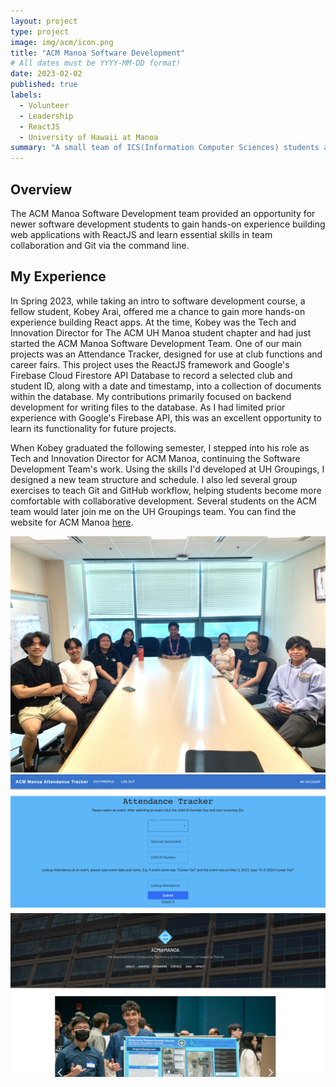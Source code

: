 ```yaml
---
layout: project
type: project
image: img/acm/icon.png
title: "ACM Manoa Software Development"
# All dates must be YYYY-MM-DD format!
date: 2023-02-02
published: true
labels:
  - Volunteer
  - Leadership
  - ReactJS
  - University of Hawaii at Manoa
summary: "A small team of ICS(Information Computer Sciences) students at UH Manoa creating software for applications used by the ACM(Association for Computing Machinery) clubs on campus"
---
```


## Overview
The ACM Manoa Software Development team provided an opportunity for newer software development students to gain hands-on experience building web applications with ReactJS and learn essential skills in team collaboration and Git via the command line.

## My Experience
In Spring 2023, while taking an intro to software development course, a fellow student, Kobey Arai, offered me a chance to gain more hands-on experience building React apps. At the time, Kobey was the Tech and Innovation Director for The ACM UH Manoa student chapter and had just started the ACM Manoa Software Development Team. One of our main projects was an Attendance Tracker, designed for use at club functions and career fairs. This project uses the ReactJS framework and Google's Firebase Cloud Firestore API Database to record a selected club and student ID, along with a date and timestamp, into a collection of documents within the database. My contributions primarily focused on backend development for writing files to the database. As I had limited prior experience with Google's Firebase API, this was an excellent opportunity to learn its functionality for future projects.

When Kobey graduated the following semester, I stepped into his role as Tech and Innovation Director for ACM Manoa, continuing the Software Development Team's work. Using the skills I'd developed at UH Groupings, I designed a new team structure and schedule. I also led several group exercises to teach Git and GitHub workflow, helping students become more comfortable with collaborative development. Several students on the ACM team would later join me on the UH Groupings team. You can find the website for ACM Manoa [here](https://acmmanoa.org/).

<div class="text-center p-4">
  <img width="620px" 
    src="../img/acm/IMG_4745.jpeg"
    class="img-thumbnail" >
</div>
<div class="text-center p-4">
  <img width="620px" 
    src="../img/acm/Atten-Track.png"
    class="img-thumbnail" >
  <img width="620px" 
    src="../img/acm/website.png"
    class="img-thumbnail" >
</div>
